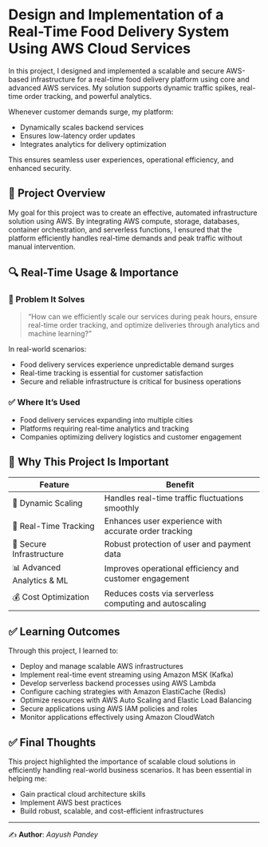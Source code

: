 
# Design and Implementation of a Real-Time Food Delivery System Using AWS Cloud Services

In this project, I designed and implemented a scalable and secure AWS-based infrastructure for a real-time food delivery platform using core and advanced AWS services. My solution supports dynamic traffic spikes, real-time order tracking, and powerful analytics.

Whenever customer demands surge, my platform:
- Dynamically scales backend services
- Ensures low-latency order updates
- Integrates analytics for delivery optimization

This ensures seamless user experiences, operational efficiency, and enhanced security.

## 📌 Project Overview

My goal for this project was to create an effective, automated infrastructure solution using AWS. By integrating AWS compute, storage, databases, container orchestration, and serverless functions, I ensured that the platform efficiently handles real-time demands and peak traffic without manual intervention.

## 🔍 Real-Time Usage & Importance

### 🎯 Problem It Solves
> “How can we efficiently scale our services during peak hours, ensure real-time order tracking, and optimize deliveries through analytics and machine learning?”

In real-world scenarios:
- Food delivery services experience unpredictable demand surges
- Real-time tracking is essential for customer satisfaction
- Secure and reliable infrastructure is critical for business operations

### ✅ Where It’s Used
- Food delivery services expanding into multiple cities
- Platforms requiring real-time analytics and tracking
- Companies optimizing delivery logistics and customer engagement

## 🧠 Why This Project Is Important

| Feature                               | Benefit                                                 |
|---------------------------------------|---------------------------------------------------------|
| 🚀 Dynamic Scaling                    | Handles real-time traffic fluctuations smoothly         |
| 📍 Real-Time Tracking                 | Enhances user experience with accurate order tracking   |
| 🔐 Secure Infrastructure              | Robust protection of user and payment data              |
| 📊 Advanced Analytics & ML            | Improves operational efficiency and customer engagement |
| 💰 Cost Optimization                  | Reduces costs via serverless computing and autoscaling  |

## ✅ Learning Outcomes

Through this project, I learned to:
- Deploy and manage scalable AWS infrastructures
- Implement real-time event streaming using Amazon MSK (Kafka)
- Develop serverless backend processes using AWS Lambda
- Configure caching strategies with Amazon ElastiCache (Redis)
- Optimize resources with AWS Auto Scaling and Elastic Load Balancing
- Secure applications using AWS IAM policies and roles
- Monitor applications effectively using Amazon CloudWatch

## ✅ Final Thoughts

This project highlighted the importance of scalable cloud solutions in efficiently handling real-world business scenarios. It has been essential in helping me:
- Gain practical cloud architecture skills
- Implement AWS best practices
- Build robust, scalable, and cost-efficient infrastructures

---

✍️ **Author**: *Aayush Pandey*  

